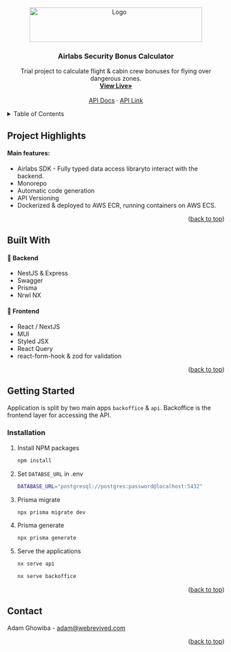 
<!-- Improved compatibility of back to top link: See: https://github.com/othneildrew/Best-README-Template/pull/73 -->
<a name="readme-top"></a>
<!--
*** Thanks for checking out the Best-README-Template. If you have a suggestion
*** that would make this better, please fork the repo and create a pull request
*** or simply open an issue with the tag "enhancement".
*** Don't forget to give the project a star!
*** Thanks again! Now go create something AMAZING! :D
-->



<!-- PROJECT SHIELDS -->
<!--
*** I'm using markdown "reference style" links for readability.
*** Reference links are enclosed in brackets [ ] instead of parentheses ( ).
*** See the bottom of this document for the declaration of the reference variables
*** for contributors-url, forks-url, etc. This is an optional, concise syntax you may use.
*** https://www.markdownguide.org/basic-syntax/#reference-style-links
-->

<!-- PROJECT LOGO -->
<br />
<div align="center">
  <a href="https://airhubaviation.com/">
    <img src="https://airhubaviation.com/wp-content/uploads/2021/10/logo.svg" alt="Logo" width="400" height="80">
  </a>

  <h3 align="center">Airlabs Security Bonus Calculator</h3>

  <p align="center">
    Trial project to calculate flight & cabin crew bonuses for flying over dangerous zones. 
    <br />
        <a href="newage.dev"><strong>View Live»</strong></a>
    <br />
    <br />
        <a href="api.newage.dev/docs">API Docs</a>
    ·
    <a href="api.newage.dev">API Link</a>

  </p>
</div>



<!-- TABLE OF CONTENTS -->
<details>
  <summary>Table of Contents</summary>
  <ol>
    <li>
      <a href="#project-highlights">Project Highlights</a>
    </li>
    <li>
      <a href="#installation">Installation</a>
    </li>
</li>
    <li><a href="#contact">Contact</a></li>
    <li><a href="#acknowledgments">Acknowledgments</a></li>
  </ol>
</details>



<!-- ABOUT THE PROJECT -->
## Project Highlights

#### Main features:
* Airlabs SDK - Fully typed data access libraryto interact with the backend. 
* Monorepo
* Automatic code generation
* API Versioning
* Dockerized & deployed to AWS ECR, running containers on AWS ECS.

<p align="right">(<a href="#readme-top">back to top</a>)</p>

## Built With

#### 📌 Backend 
* NestJS & Express
* Swagger
* Prisma
* Nrwl NX

#### 📌 Frontend
* React / NextJS
* MUI
* Styled JSX
* React Query
* react-form-hook & zod for validation

<p align="right">(<a href="#readme-top">back to top</a>)</p>



<!-- GETTING STARTED -->
## Getting Started

Application is split by two main apps `backoffice` & `api`. Backoffice is the frontend layer for accessing the API.  

### Installation

1. Install NPM packages
   ```sh
   npm install
   ```
2. Set `DATABSE_URL` in .env 
   ```sh
   DATABASE_URL="postgresql://postgres:password@localhost:5432"
   ```
2. Prisma migrate 
   ```sh
   npx prisma migrate dev
   ```
3. Prisma generate
   ```sh
   npx prisma generate
   ```
4. Serve the applications
   ```sh
   nx serve api
   ```
      ```sh
   nx serve backoffice
   ```

<p align="right">(<a href="#readme-top">back to top</a>)</p>


<!-- CONTACT -->
## Contact

Adam Ghowiba  - adam@webrevived.com

<p align="right">(<a href="#readme-top">back to top</a>)</p>


<!-- MARKDOWN LINKS & IMAGES -->
<!-- https://www.markdownguide.org/basic-syntax/#reference-style-links -->
[contributors-shield]: https://img.shields.io/github/contributors/othneildrew/Best-README-Template.svg?style=for-the-badge
[contributors-url]: https://github.com/othneildrew/Best-README-Template/graphs/contributors
[forks-shield]: https://img.shields.io/github/forks/othneildrew/Best-README-Template.svg?style=for-the-badge
[forks-url]: https://github.com/othneildrew/Best-README-Template/network/members
[stars-shield]: https://img.shields.io/github/stars/othneildrew/Best-README-Template.svg?style=for-the-badge
[stars-url]: https://github.com/othneildrew/Best-README-Template/stargazers
[issues-shield]: https://img.shields.io/github/issues/othneildrew/Best-README-Template.svg?style=for-the-badge
[issues-url]: https://github.com/othneildrew/Best-README-Template/issues
[license-shield]: https://img.shields.io/github/license/othneildrew/Best-README-Template.svg?style=for-the-badge
[license-url]: https://github.com/othneildrew/Best-README-Template/blob/master/LICENSE.txt
[linkedin-shield]: https://img.shields.io/badge/-LinkedIn-black.svg?style=for-the-badge&logo=linkedin&colorB=555
[linkedin-url]: https://linkedin.com/in/othneildrew
[product-screenshot]: images/screenshot.png
